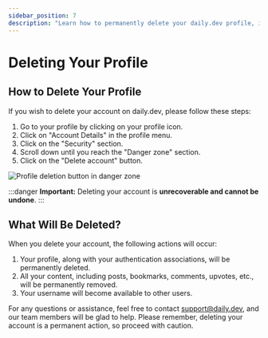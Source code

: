 ```yaml
---
sidebar_position: 7
description: "Learn how to permanently delete your daily.dev profile, including all associated content, bookmarks, posts, and comments. Important steps and considerations before proceeding."
---
```


# Deleting Your Profile

## How to Delete Your Profile

If you wish to delete your account on daily.dev, please follow these steps:

1. Go to your profile by clicking on your profile icon.
2. Click on "Account Details" in the profile menu.
3. Click on the "Security" section.
4. Scroll down until you reach the "Danger zone" section.
5. Click on the "Delete account" button.

![Profile deletion button in danger zone](https://github.com/user-attachments/assets/9c569cf9-ddfb-4932-a73e-5ba6b11fe27c)

:::danger
**Important:** Deleting your account is **unrecoverable and cannot be undone**.
:::

## What Will Be Deleted?

When you delete your account, the following actions will occur:

1. Your profile, along with your authentication associations, will be permanently deleted.
2. All your content, including posts, bookmarks, comments, upvotes, etc., will be permanently removed.
3. Your username will become available to other users.

For any questions or assistance, feel free to contact [support@daily.dev](mailto:support@daily.dev), and our team members will be glad to help. Please remember, deleting your account is a permanent action, so proceed with caution.
